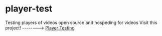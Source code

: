 # player-test
Testing players of videos open source and hospeding for videos
Visit this project! --------> <a href="https://shagamu.github.io/player-test/player/index.html">Player Testing</a>
